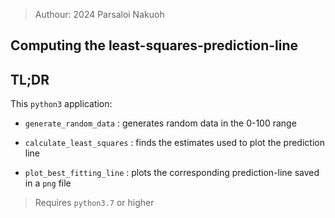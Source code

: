 > Authour: 2024 Parsaloi Nakuoh

## Computing the **least-squares-prediction-line**

## TL;DR

This `python3` application:

* `generate_random_data` : generates random data in the 0-100 range

* `calculate_least_squares` : finds the estimates used to plot the prediction line

* `plot_best_fitting_line` : plots the corresponding prediction-line saved in a `png` file

> Requires `python3.7` or higher
